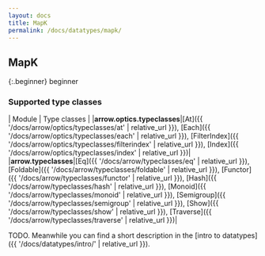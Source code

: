 ```yaml
---
layout: docs
title: MapK
permalink: /docs/datatypes/mapk/
---
```


## MapK

{:.beginner}
beginner

### Supported type classes

| Module | Type classes |
|__arrow.optics.typeclasses__|[At]({{ '/docs/arrow/optics/typeclasses/at' | relative_url }}), [Each]({{ '/docs/arrow/optics/typeclasses/each' | relative_url }}), [FilterIndex]({{ '/docs/arrow/optics/typeclasses/filterindex' | relative_url }}), [Index]({{ '/docs/arrow/optics/typeclasses/index' | relative_url }})|
|__arrow.typeclasses__|[Eq]({{ '/docs/arrow/typeclasses/eq' | relative_url }}), [Foldable]({{ '/docs/arrow/typeclasses/foldable' | relative_url }}), [Functor]({{ '/docs/arrow/typeclasses/functor' | relative_url }}), [Hash]({{ '/docs/arrow/typeclasses/hash' | relative_url }}), [Monoid]({{ '/docs/arrow/typeclasses/monoid' | relative_url }}), [Semigroup]({{ '/docs/arrow/typeclasses/semigroup' | relative_url }}), [Show]({{ '/docs/arrow/typeclasses/show' | relative_url }}), [Traverse]({{ '/docs/arrow/typeclasses/traverse' | relative_url }})|

TODO. Meanwhile you can find a short description in the [intro to datatypes]({{ '/docs/datatypes/intro/' | relative_url }}).
